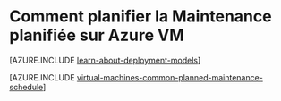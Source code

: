 <properties
    pageTitle="Comment planifier la Maintenance planifiée pour les machines virtuelles Azure | Microsoft Azure"
    description="Découvrez comment planifier la maintenance planifiée sur Azure VM."
    services="virtual-machines-windows"
    documentationCenter=""
    authors="igalf"
    manager="timlt"
    editor=""
    tags="azure-service-management,azure-resource-manager"/>

<tags
    ms.service="virtual-machines-windows"
    ms.workload="infrastructure-services"
    ms.tgt_pltfrm="vm-windows"
    ms.devlang="na"
    ms.topic="article"
    ms.date="02/13/2016"
    ms.author="igalf"/>


# <a name="how-to-schedule-planned-maintenance-on-azure-vms"></a>Comment planifier la Maintenance planifiée sur Azure VM

[AZURE.INCLUDE [learn-about-deployment-models](../../includes/learn-about-deployment-models-classic-include.md)]

[AZURE.INCLUDE [virtual-machines-common-planned-maintenance-schedule](../../includes/virtual-machines-common-planned-maintenance-schedule.md)]
